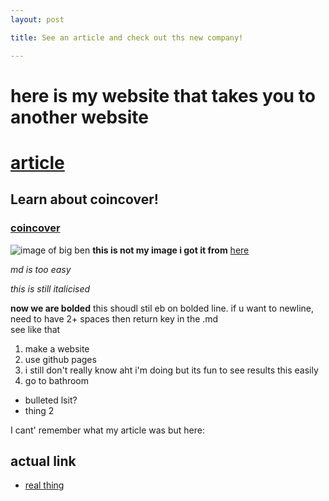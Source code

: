 ```yaml
---
layout: post  

title: See an article and check out ths new company!  

---
```



# here is my website that takes you to another website
# [article](https://www.youtube.com/watch?v=dQw4w9WgXcQ)

## Learn about coincover!
### [coincover](/site.md)
  

![image of big ben](https://images.theconversation.com/files/182776/original/file-20170821-27160-1kwep4u.jpg?ixlib=rb-1.1.0&q=45&auto=format&w=1200&h=900.0&fit=crop)
**this is not my image i got it from** [here](https://images.theconversation.com/files/182776/original/file-20170821-27160-1kwep4u.jpg?ixlib=rb-1.1.0&q=45&auto=format&w=1200&h=900.0&fit=crop) 



*md is too easy*

_this is still italicised_     

**now we are bolded**
this shoudl stil eb on bolded line.
if u want to newline, need to have 2+ spaces then return key in the .md     
see like that

1. make a website
2. use github pages
3. i still don't really know aht i'm doing but its fun to see results this easily
4. go to bathroom


* bulleted lsit?
* thing 2   

























I cant' remember what my article was but here:  

## actual link
- [real thing](https://www.bbc.com/news/uk-england-leicestershire-58200706)

